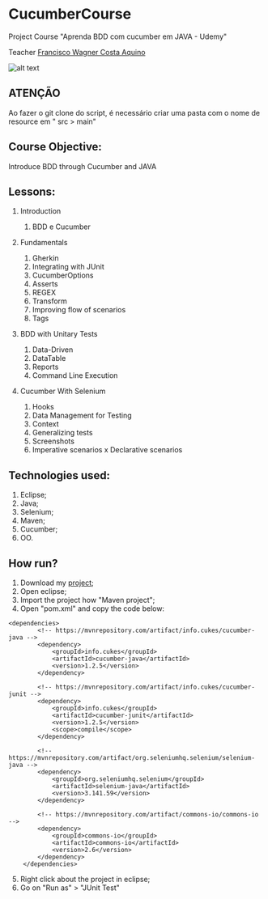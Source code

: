 # CucumberCourse
Project  Course "Aprenda BDD com cucumber em JAVA - Udemy"

Teacher [Francisco Wagner Costa Aquino](https://www.udemy.com/user/francisco-wagner-costa-aquino/)

![alt text](https://tse4.mm.bing.net/th?id=OIP.HuQyl7_WMMzOfs8RIlQ-XAHaD4&pid=15.1&P=0&w=316&h=167)

## ATENÇÃO
Ao fazer o git clone do script, é necessário criar uma pasta com o nome de resource em " src > main"

## Course Objective:
Introduce BDD through Cucumber and JAVA

## Lessons:
1. Introduction
	1. BDD e Cucumber
	
2. Fundamentals
	1. Gherkin
	2. Integrating with JUnit
	3. CucumberOptions
	4. Asserts
	5. REGEX
	6. Transform
	7. Improving flow of scenarios
	8. Tags
	
3. BDD with Unitary Tests
	1. Data-Driven
	2. DataTable
	3. Reports
	4. Command Line Execution
	
4. Cucumber With Selenium
	1. Hooks
	2. Data Management for Testing
	3. Context
	4. Generalizing tests
	5. Screenshots
	6. Imperative scenarios x Declarative scenarios  

## Technologies used:
1. Eclipse;
2. Java;
3. Selenium;
4. Maven;
5. Cucumber;
6. OO.

## How run?
1. Download my [project](https://github.com/GustavoBrasil/CucumberCourse/archive/master.zip);
2. Open eclipse;
3. Import the project how "Maven project";
4. Open "pom.xml" and copy the code below:
```
<dependencies>
		<!-- https://mvnrepository.com/artifact/info.cukes/cucumber-java -->
		<dependency>
			<groupId>info.cukes</groupId>
			<artifactId>cucumber-java</artifactId>
			<version>1.2.5</version>
		</dependency>

		<!-- https://mvnrepository.com/artifact/info.cukes/cucumber-junit -->
		<dependency>
			<groupId>info.cukes</groupId>
			<artifactId>cucumber-junit</artifactId>
			<version>1.2.5</version>
			<scope>compile</scope>
		</dependency>

		<!-- https://mvnrepository.com/artifact/org.seleniumhq.selenium/selenium-java -->
		<dependency>
			<groupId>org.seleniumhq.selenium</groupId>
			<artifactId>selenium-java</artifactId>
			<version>3.141.59</version>
		</dependency>

		<!-- https://mvnrepository.com/artifact/commons-io/commons-io -->
		<dependency>
			<groupId>commons-io</groupId>
			<artifactId>commons-io</artifactId>
			<version>2.6</version>
		</dependency>
	</dependencies>
  ```
5. Right click about the project in eclipse;
6. Go on "Run as" > "JUnit Test"

